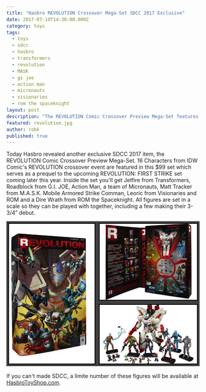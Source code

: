 ```yaml
---
title: "Hasbro REVOLUTION Crossover Mega-Set SDCC 2017 Exclusive"
date: 2017-07-10T14:30:00.000Z
category: toys
tags:
  - toys
  - sdcc
  - hasbro
  - transformers
  - revolution
  - MASK
  - gi joe
  - action man
  - micronauts
  - visionaries
  - rom the spaceknight
layout: post
description: "The REVOLUTION Comic Crossover Preview Mega-Set features 16 Characters from IDW Comic's REVOLUTION crossover event"
featured: revolution.jpg
author: robk
published: true
---
```


Today Hasbro revealed another exclusive SDCC 2017 item, the REVOLUTION Comic Crossover Preview Mega-Set. 16 Characters from IDW Comic's REVOLUTION crossover event are featured in this $99 set which serves as a prequel to the upcoming REVOLUTION: FIRST STRIKE set coming later this year. Inside the set you'll get Jetfire from Transformers, Roadblock from G.I. JOE, Action Man, a team of Micronauts, Matt Tracker from M.A.S.K. Mobile Armored Strike Comman, Leoric from Visionaries and ROM and a Dire Wrath from ROM the Spaceknight. All figures are set in a scale so they can be played with together, including a few making their 3-3/4” debut.

![REVOLUTION Comic Crossover Preview Mega-Set](/images/hasbro/revolution.jpg)


If you can't made SDCC, a limite number of these figures will be available at [HasbroToyShop.com](http://HasbroToyShop.com).
